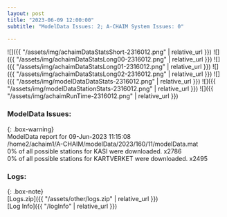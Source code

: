 ```yaml
---
layout: post
title: "2023-06-09 12:00:00"
subtitle: "ModelData Issues: 2; A-CHAIM System Issues: 0"

---
```


![]({{ "/assets/img/achaimDataStatsShort-2316012.png" | relative_url }})
![]({{ "/assets/img/achaimDataStatsLong00-2316012.png" | relative_url }})
![]({{ "/assets/img/achaimDataStatsLong01-2316012.png" | relative_url }})
![]({{ "/assets/img/achaimDataStatsLong02-2316012.png" | relative_url }})
![]({{ "/assets/img/modelDataDataStats-2316012.png" | relative_url }})
![]({{ "/assets/img/modelDataStationStats-2316012.png" | relative_url }})
![]({{ "/assets/img/achaimRunTime-2316012.png" | relative_url }})


### ModelData Issues:  
  
{: .box-warning}  
 ModelData report for 09-Jun-2023 11:15:08   
 /home2/achaim1/A-CHAIM/modelData/2023/160/11/modelData.mat   
 0% of all possible stations for KASI were downloaded. x2786   
 0% of all possible stations for KARTVERKET were downloaded. x2495   
  


### Logs:  
  
{: .box-note}  
[Logs.zip]({{ "/assets/other/logs.zip" | relative_url }})  
[Log Info]({{ "/logInfo" | relative_url }})  
